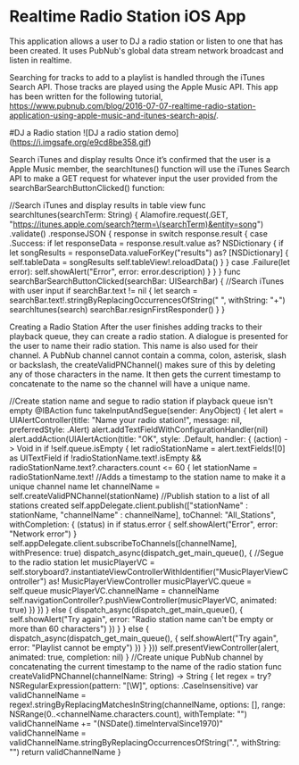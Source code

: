 # Realtime Radio Station iOS App

This application allows a user to DJ a radio station or listen to one that has been created. It uses PubNub's global data stream network broadcast and listen in realtime.

Searching for tracks to add to a playlist is handled through the iTunes Search API. Those tracks are played using the Apple Music API. This app has been written for the following tutorial, https://www.pubnub.com/blog/2016-07-07-realtime-radio-station-application-using-apple-music-and-itunes-search-apis/.

#DJ a Radio station
![DJ a radio station demo] (https://i.imgsafe.org/e9cd8be358.gif)

Search iTunes and display results
Once it’s confirmed that the user is a Apple Music member, the searchItunes() function will use the iTunes Search API to make a GET request for whatever input the user provided from the searchBarSearchButtonClicked() function:

//Search iTunes and display results in table view
func searchItunes(searchTerm: String) {
    Alamofire.request(.GET, "https://itunes.apple.com/search?term=\(searchTerm)&entity=song")
    .validate()
    .responseJSON { response in
        switch response.result {
        case .Success:
            if let responseData = response.result.value as? NSDictionary {
                if let songResults = responseData.valueForKey("results") as? [NSDictionary] {
                    self.tableData = songResults
                    self.tableView!.reloadData()
                }
            }
         case .Failure(let error):
             self.showAlert("Error", error: error.description)
         }
      }
}
func searchBarSearchButtonClicked(searchBar: UISearchBar) {
    //Search iTunes with user input
    if searchBar.text != nil {
        let search = searchBar.text!.stringByReplacingOccurrencesOfString(" ", withString: "+")
        searchItunes(search)
        searchBar.resignFirstResponder()
    }
}

Creating a Radio Station
After the user finishes adding tracks to their playback queue, they can create a radio station. A dialogue is presented for the user to name their radio station. This name is also used for their channel. A PubNub channel cannot contain a comma, colon, asterisk, slash or backslash, the createValidPNChannel() makes sure of this by deleting any of those characters in the name. It then gets the current timestamp to concatenate to the name so the channel will have a unique name.

//Create station name and segue to radio station if playback queue isn't empty
@IBAction func takeInputAndSegue(sender: AnyObject) {
    let alert = UIAlertController(title: "Name your radio station!", message: nil, preferredStyle: .Alert)
    alert.addTextFieldWithConfigurationHandler(nil)
    alert.addAction(UIAlertAction(title: "OK", style: .Default, handler: { (action) -> Void in
    if !self.queue.isEmpty {
        let radioStationName = alert.textFields![0] as UITextField
    if !radioStationName.text!.isEmpty && radioStationName.text?.characters.count <= 60 {
        let stationName = radioStationName.text!
        //Adds a timestamp to the station name to make it a unique channel name
        let channelName = self.createValidPNChannel(stationName)
        //Publish station to a list of all stations created
        self.appDelegate.client.publish(["stationName" : stationName, "channelName" : channelName], toChannel: "All_Stations", withCompletion: { (status) in
            if status.error {
                self.showAlert("Error", error: "Network error")
            }
            self.appDelegate.client.subscribeToChannels([channelName], withPresence: true)
            dispatch_async(dispatch_get_main_queue(), {
                //Segue to the radio station
                let musicPlayerVC = self.storyboard?.instantiateViewControllerWithIdentifier("MusicPlayerViewController") as! MusicPlayerViewController
                musicPlayerVC.queue = self.queue
                musicPlayerVC.channelName = channelName
                self.navigationController?.pushViewController(musicPlayerVC, animated: true)
            })
          })
      } else {
          dispatch_async(dispatch_get_main_queue(), {
              self.showAlert("Try again", error: "Radio station name can't be empty or more than 60 characters")
          })
      }
   } else {
      dispatch_async(dispatch_get_main_queue(), {
          self.showAlert("Try again", error: "Playlist cannot be empty")
      })
   }
  }))
 self.presentViewController(alert, animated: true, completion: nil)
}
//Create unique PubNub channel by concatenating the current timestamp to the name of the radio station
func createValidPNChannel(channelName: String) -> String {
    let regex = try? NSRegularExpression(pattern: "[\\W]", options: .CaseInsensitive)
    var validChannelName = regex!.stringByReplacingMatchesInString(channelName, options: [], range: NSRange(0..<channelName.characters.count), withTemplate: "")
    validChannelName += "\(NSDate().timeIntervalSince1970)"
    validChannelName = validChannelName.stringByReplacingOccurrencesOfString(".", withString: "")
    return validChannelName
}
